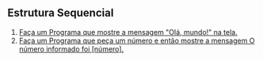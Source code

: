 ## Estrutura Sequencial

1. [Faça um Programa que mostre a mensagem "Olá, mundo!" na tela. ](https://google.com)
1. [Faça um Programa que peça um número e então mostre a mensagem O número informado foi [número].](https://g1.globo.com)
